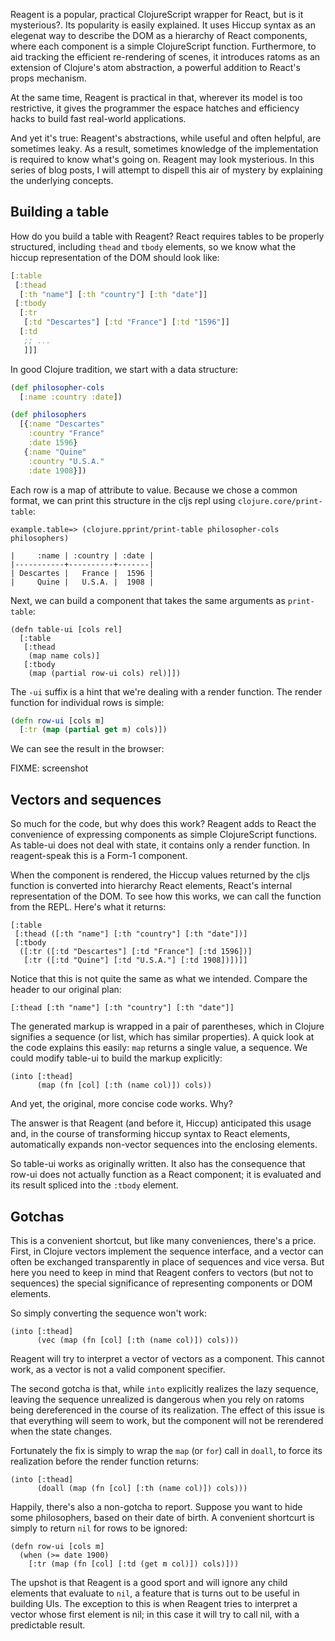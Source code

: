 Reagent is a popular, practical ClojureScript wrapper for React, but is it
mysterious?. Its popularity is easily explained. It uses Hiccup syntax as an
elegenat way to describe the DOM as a hierarchy of React components, where each
component is a simple ClojureScript function. Furthermore, to aid tracking the
efficient re-rendering of scenes, it introduces ratoms as an extension of
Clojure's atom abstraction, a powerful addition to React's props mechanism.

At the same time, Reagent is practical in that, wherever its model is too
restrictive, it gives the programmer the espace hatches and efficiency hacks to
build fast real-world applications.

And yet it's true: Reagent's abstractions, while useful and often helpful, are
sometimes leaky. As a result, sometimes knowledge of the implementation is
required to know what's going on. Reagent may look mysterious. In this series of
blog posts, I will attempt to dispell this air of mystery by explaining the
underlying concepts.

## Building a table

How do you build a table with Reagent? React requires tables to be properly
structured, including `thead` and `tbody` elements, so we know what the hiccup
representation of the DOM should look like:

```clojure
[:table
 [:thead
  [:th "name"] [:th "country"] [:th "date"]]
 [:tbody
  [:tr
   [:td "Descartes"] [:td "France"] [:td "1596"]]
  [:td
   ;; ...
   ]]]
```

In good Clojure tradition, we start with a data structure:

```clojure
(def philosopher-cols
  [:name :country :date])

(def philosophers
  [{:name "Descartes"
    :country "France"
    :date 1596}
   {:name "Quine"
    :country "U.S.A."
    :date 1908}])
```

Each row is a map of attribute to value. Because we chose a common format, we
can print this structure in the cljs repl using `clojure.core/print-table`:

```
example.table=> (clojure.pprint/print-table philosopher-cols philosophers)

|     :name | :country | :date |
|-----------+----------+-------|
| Descartes |   France |  1596 |
|     Quine |   U.S.A. |  1908 |
```

Next, we can build a component that takes the same arguments as `print-table`:

```
(defn table-ui [cols rel]
  [:table
   [:thead
    (map name cols)]
   [:tbody
    (map (partial row-ui cols) rel)]])

```

The `-ui` suffix is a hint that we're dealing with a render function. The render
function for individual rows is simple:

```clojure
(defn row-ui [cols m]
  [:tr (map (partial get m) cols)])
```

We can see the result in the browser:

FIXME: screenshot

## Vectors and sequences

So much for the code, but why does this work? Reagent adds to React the
convenience of expressing components as simple ClojureScript functions.
As table-ui does not deal with state, it contains only a render function. In
reagent-speak this is a Form-1 component.

When the component is rendered, the Hiccup values returned by the cljs function
is converted into hierarchy React elements, React's internal representation of
the DOM. To see how this works, we can call the function from the REPL. Here's
what it returns:

```
[:table
 [:thead ([:th "name"] [:th "country"] [:th "date"])]
 [:tbody
  ([:tr ([:td "Descartes"] [:td "France"] [:td 1596])]
   [:tr ([:td "Quine"] [:td "U.S.A."] [:td 1908])])]]
```

Notice that this is not quite the same as what we intended. Compare the header
to our original plan:

```
[:thead [:th "name"] [:th "country"] [:th "date"]]
```

The generated markup is wrapped in a pair of parentheses, which in Clojure
signifies a sequence (or list, which has similar properties). A quick look at
the code explains this easily: `map` returns a single value, a sequence. We
could modify table-ui to build the markup explicitly:

```
(into [:thead]
      (map (fn [col] [:th (name col)]) cols))
```

And yet, the original, more concise code works. Why?

The answer is that Reagent (and before it, Hiccup) anticipated this usage and,
in the course of transforming hiccup syntax to React elements, automatically
expands non-vector sequences into the enclosing elements.

So table-ui works as originally written. It also has the consequence that row-ui
does not actually function as a React component; it is evaluated and its result
spliced into the `:tbody` element.

## Gotchas

This is a convenient shortcut, but like many conveniences, there's a price.
First, in Clojure vectors implement the sequence interface, and a vector can
often be exchanged transparently in place of sequences and vice versa. But here
you need to keep in mind that Reagent confers to vectors (but not to sequences)
the special significance of representing components or DOM elements.

So simply converting the sequence won't work:

```
(into [:thead]
      (vec (map (fn [col] [:th (name col)]) cols)))
```

Reagent will try to interpret a vector of vectors as a component. This cannot
work, as a vector is not a valid component specifier.

The second gotcha is that, while `into` explicitly realizes the lazy sequence,
leaving the sequence unrealized is dangerous when you rely on ratoms being
dereferenced in the course of its realization. The effect of this issue is that
everything will seem to work, but the component will not be rerendered when the
state changes.

Fortunately the fix is simply to wrap the `map` (or `for`) call in `doall`, to
force its realization before the render function returns:

```
(into [:thead]
      (doall (map (fn [col] [:th (name col)]) cols)))
```

Happily, there's also a non-gotcha to report. Suppose you want to hide some
philosophers, based on their date of birth. A convenient shortcurt is simply to return
`nil` for rows to be ignored:

```
(defn row-ui [cols m]
  (when (>= date 1900)
    [:tr (map (fn [col] [:td (get m col)]) cols)]))
```

The upshot is that Reagent is a good sport and will ignore any child elements that
evaluate to `nil`, a feature that is turns out to be useful in building UIs. The
exception to this is when Reagent tries to interpret a vector whose first
element is nil; in this case it will try to call nil, with a predictable result.
